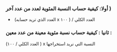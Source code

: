 ### أولا: كيفية حساب النسبة المئوية لعدد من عدد آخر ) 
-  (العدد الذي تريد حسابه x ١٠٠ ) / العدد الكلي 

### ثانيا : كيفية حساب نسبة مئوية معينة من عدد معين :
(العدد الكلي / ١٠٠ ) x النسبة التي نريد استخراجها

